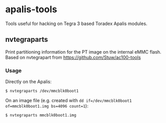 # apalis-tools
Tools useful for hacking on Tegra 3 based Toradex Apalis modules.

## nvtegraparts

Print partitioning information for the PT image on the internal eMMC flash. Based on nvtegrapart from https://github.com/Stuw/ac100-tools

### Usage

Directly on the Apalis:

    $ nvtegraparts /dev/mmcblk0boot1

On an image file (e.g. created with `dd if=/dev/mmcblk0boot1 of=mmcblk0boot1.img bs=4096 count=1`):

    $ nvtegraparts mmcblk0boot1.img
